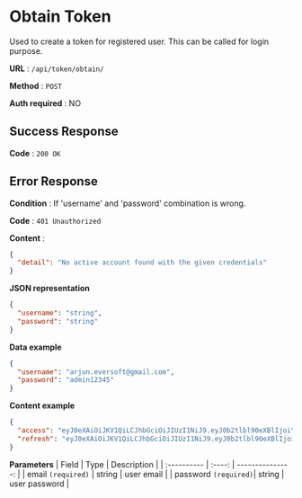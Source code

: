 # Obtain Token

Used to create a token for registered user. This can be called for login purpose.

**URL** : `/api/token/obtain/`

**Method** : `POST`

**Auth required** : NO

## Success Response

**Code** : `200 OK`

## Error Response

**Condition** : If 'username' and 'password' combination is wrong.

**Code** : `401 Unauthorized`

**Content** :

```json
{
  "detail": "No active account found with the given credentials"
}
```

**JSON representation**

```json
{
  "username": "string",
  "password": "string"
}
```

**Data example**

```json
{
  "username": "arjun.eversoft@gmail.com",
  "password": "admin12345"
}
```

**Content example**

```json
{
  "access": "eyJ0eXAiOiJKV1QiLCJhbGciOiJIUzI1NiJ9.eyJ0b2tlbl90eXBlIjoiYWNjZXNzIiwiZXhwIjoxNTk5MTQ2NjUyLCJqdGkiOiIyMDhmODhhODYwOGU0YjJhYTNhZmViNGI4ZmY4MzFjMSIsInVzZXJfaWQiOjF9.yf2U89GNZoU-9drIwLCYD0uMmxIcrxdMYQrIhU1dNs8",
  "refresh": "eyJ0eXAiOiJKV1QiLCJhbGciOiJIUzI1NiJ9.eyJ0b2tlbl90eXBlIjoicmVmcmVzaCIsImV4cCI6MTYwMzQ2NjY1MiwianRpIjoiMjQzOWYwYWEzODMwNGU5MmE5NDhmZTJjNjYyYWU4MTQiLCJ1c2VyX2lkIjoxfQ.GIu3mCkRtmYfratr1eoTglwxpZhWwPoqjc3NE3NnZOI"
}
```

**Parameters**
| Field | Type | Description |
| :---------- | :----: | ---------------: |
| email `(required)` | string | user email |
| password `(required)`| string | user password |
